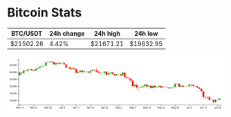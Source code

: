 # Bitcoin Stats

BTC/USDT|24h change|24h high|24h low|
|---|---|---|---|
|$21502.28|4.42%|$21671.21|$19832.95|

<img src="./chart.svg">
